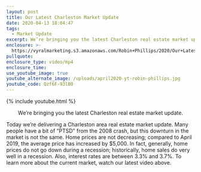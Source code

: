 ```yaml
---
layout: post
title: Our Latest Charleston Market Update
date: 2020-04-13 18:04:47
tags:
  - Market Update
excerpt: We’re bringing you the latest Charleston real estate market update.
enclosure: >-
  https://vyralmarketing.s3.amazonaws.com/Robin+Phillips/2020/Our+Latest+Charleston+Market+Update.mp4
pullquote:
enclosure_type: video/mp4
enclosure_time:
use_youtube_image: true
youtube_alternate_image: /uploads/april2020-yt-robin-phillips.jpg
youtube_code: Qzf6F-93lB0
---
```


{% include youtube.html %}

<p style="text-align:center">We’re bringing you the latest Charleston real estate market update.</p>

Today we’re delivering a Charleston area real estate market update. Many people have a bit of “PTSD” from the 2008 crash, but this downturn in the market is not the same. Home prices are not decreasing; compared to April 2019, the average price has increased by $5,000. In fact, generally, home prices do not go down during a recession; historically, home sales do very well in a recession. Also, interest rates are between 3.3% and 3.7%. To learn more about the current market, watch our latest video above.&nbsp;